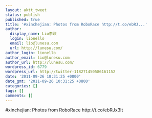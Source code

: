 ```yaml
---
layout: aktt_tweet
status: publish
published: true
title: '#xinchejian: Photos from RoboRace http://t.co/ebRJ...'
author:
  display_name: Lio李欧
  login: lionello
  email: lio@lunesu.com
  url: http://lunesu.com/
author_login: lionello
author_email: lio@lunesu.com
author_url: http://lunesu.com/
wordpress_id: 6779
wordpress_url: http://twitter-118271450586161152
date: '2011-09-26 18:31:25 +0800'
date_gmt: '2011-09-26 10:31:25 +0800'
categories: []
tags: []
comments: []
---
```

<p>#xinchejian: Photos from RoboRace http://t.co/ebRJx3It</p>
